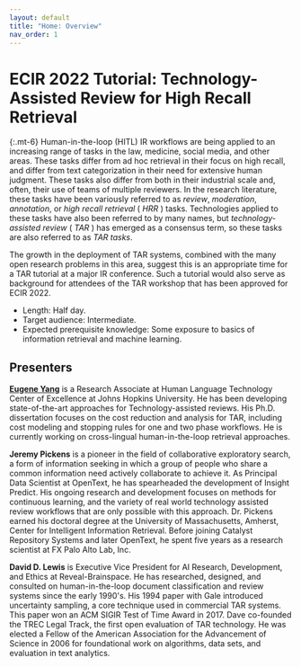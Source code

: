 ```yaml
---
layout: default
title: "Home: Overview"
nav_order: 1
---
```


# ECIR 2022 Tutorial: Technology-Assisted Review for High Recall Retrieval

{:.mt-6}
Human-in-the-loop (HITL) IR workflows are being applied to an increasing range of tasks in the law, medicine, social media, and other areas.  These tasks differ from ad hoc retrieval in their focus on high recall, and differ from text categorization in their need for extensive human judgment. These tasks also differ from both in their industrial scale and, often, their use of teams of multiple reviewers. In the research literature, these tasks have been variously referred to as *review*, *moderation*, *annotation*, or *high recall retrieval* ( *HRR* ) tasks. Technologies applied to these tasks have also been referred to by many names, but *technology-assisted review* ( *TAR* ) has emerged as a consensus term, so these tasks are also referred to as *TAR tasks*. 

The growth in the deployment of TAR systems, combined with the many open research problems in this area, suggest this is an appropriate time for a TAR tutorial at a major IR conference.
Such a tutorial would also serve as background for attendees of the TAR workshop that has been approved for ECIR 2022. 

- Length: Half day.
- Target audience: Intermediate. 
- Expected prerequisite knowledge:  Some exposure to basics of information retrieval and machine learning. 

## Presenters

**[Eugene Yang](https://www.eugene.zone/)**
is a Research Associate at Human Language Technology Center of Excellence at Johns Hopkins University. He has been developing state-of-the-art approaches for Technology-assisted reviews. His Ph.D. dissertation focuses on the cost reduction and analysis for TAR, including cost modeling and stopping rules for one and two phase workflows. He is currently working on cross-lingual human-in-the-loop retrieval approaches.

**Jeremy Pickens**
is a pioneer in the field of collaborative exploratory search, a form of information seeking in which a group of people who share a common information need actively collaborate to achieve it. As Principal Data Scientist at OpenText, he has spearheaded the development of Insight Predict. His ongoing research and development focuses on methods for continuous learning, and the variety of real world technology assisted review workflows that are only possible with this approach. Dr. Pickens earned his doctoral degree at the University of Massachusetts, Amherst, Center for Intelligent Information Retrieval. Before joining Catalyst Repository Systems and later OpenText, he spent five years as a research scientist at FX Palo Alto Lab, Inc. 

**David D. Lewis**
is Executive Vice President for AI Research, Development, and Ethics at Reveal-Brainspace. He has researched, designed, and consulted on human-in-the-loop document classification and review systems since the early 1990's. His 1994 paper with Gale introduced uncertainty sampling, a core technique used in commercial TAR systems. This paper won an ACM SIGIR Test of Time Award in 2017.  Dave co-founded the TREC Legal Track, the first open evaluation of TAR technology. He was elected a Fellow of the American Association for the Advancement of Science in 2006 for foundational work on algorithms, data sets, and evaluation in text analytics.  

